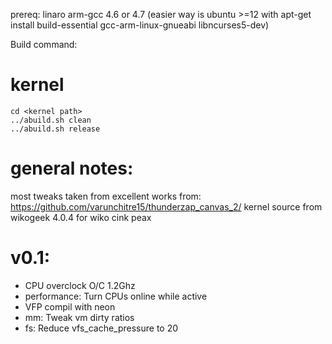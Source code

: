 prereq:
	linaro arm-gcc 4.6 or 4.7
	(easier way is ubuntu >=12 with apt-get install build-essential gcc-arm-linux-gnueabi libncurses5-dev)

Build command:

kernel
======
	cd <kernel path>
	../abuild.sh clean
	../abuild.sh release

general notes:
==============
 most tweaks taken from excellent works from: https://github.com/varunchitre15/thunderzap_canvas_2/
 kernel source from wikogeek 4.0.4 for wiko cink peax

v0.1:
=====
 - CPU overclock O/C 1.2Ghz
 - performance: Turn CPUs online while active
 - VFP compil with neon
 - mm: Tweak vm dirty ratios
 - fs: Reduce vfs_cache_pressure to 20
